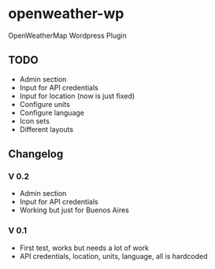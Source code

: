 # openweather-wp
OpenWeatherMap Wordpress Plugin


## TODO

* Admin section
* Input for API credentials
* Input for location (now is just fixed)
* Configure units
* Configure language
* Icon sets
* Different layouts


## Changelog

### V 0.2

* Admin section
* Input for API credentials
* Working but just for Buenos Aires

### V 0.1
* First test, works but needs a lot of work
* API credentials, location, units, language, all is hardcoded 